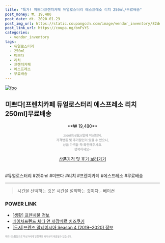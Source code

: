 ```yaml
--- 
title: "특가! 미쁘다프렌치카페 듀얼로스터리 에스프레소 리치 250ml/무료배송" 
post_money: ₩. 19,480 
post_date: dt. 2020.01.29 
post_img_url: https://static.coupangcdn.com/image/vendor_inventory/82dd/793e39c1bf869ff68edc08c9b21a4269ec0c9f343a287e3b537503adbd3f.jpg 
post_link_url: https://coupa.ng/bnFsYS 
categories: 
  - vendor_inventory 
tags: 
  - 듀얼로스터리 
  - 250ml 
  - 미쁘다 
  - 리치 
  - 프렌치카페 
  - 에스프레소 
  - 무료배송 
--- 
```

[![foo](https://static.coupangcdn.com/image/vendor_inventory/82dd/793e39c1bf869ff68edc08c9b21a4269ec0c9f343a287e3b537503adbd3f.jpg)](https://coupa.ng/bnFsYS) 

## 미쁘다[프렌치카페 듀얼로스터리 에스프레소 리치 250ml]무료배송 
<p style="text-align: center;">**₩ 19,480**</p> 
<p style="text-align: center;"><span style="color: #898c8f; font-family: Georgia,Times,serif; font-size: 0.75em;">2020년01월29일에 작성되어, <br>가격변동 및 추가할인이 있을 수 있으니,<br> 상품 가격을 꼭!확인해주세요.<br>행복하세요~</span> 
</p>	 
<div markdown="0" style="text-align: center;"><a href="https://coupa.ng/bnFsYS" class="btn btn--success">상품가격 및 후기 보러가기</a></div> 
<br><br> 
  #듀얼로스터리 #250ml #미쁘다 #리치 #프렌치카페 #에스프레소 #무료배송 
<hr> 

> 시간을 선택하는 것은 시간을 절약하는 것이다.- 베이컨 


### POWER LINK

* <a href="https://blog.naver.com/sakai111/221765406260" target="_blank"> [생활] 프렌치불 정보 </a>
* <a href="https://blog.naver.com/fasyy4321/221786040885" target="_blank">네이처프렌드 체다 앤 까망베르 치즈쿠키</a>
* <a href="https://blog.naver.com/sakai111/221764825276" target="_blank">[도서]프렌즈 말레이시아 Season 4 (2019~2020) 정보</a>

<span style="color: #898c8f; font-family: Georgia,Times,serif; font-size: 0.55em;">파트너스활동으로 작성자에게 일정액의 커미션이 제공될수 있습니다.</span> 
